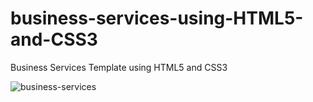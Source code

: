# business-services-using-HTML5-and-CSS3
Business Services Template using HTML5 and CSS3

<img src="" alt="business-services">
